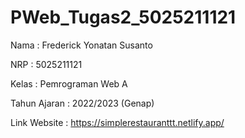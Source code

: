 # PWeb_Tugas2_5025211121

Nama : Frederick Yonatan Susanto

NRP : 5025211121

Kelas : Pemrograman Web A

Tahun Ajaran : 2022/2023 (Genap)

Link Website : https://simplerestauranttt.netlify.app/
